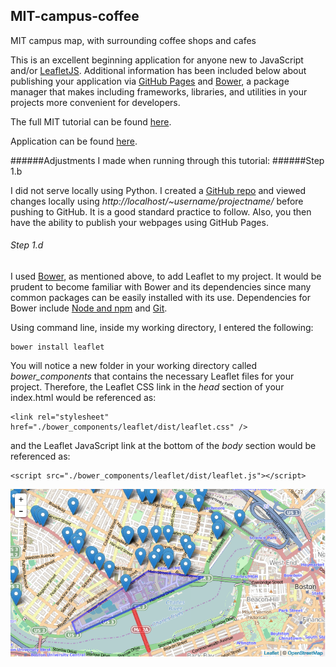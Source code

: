 ## MIT-campus-coffee

MIT campus map, with surrounding coffee shops and cafes

This is an excellent beginning application for anyone new to JavaScript and/or [LeafletJS](http://leafletjs.com/).  Additional information has been included below about publishing your application via [GitHub Pages](https://pages.github.com/) and [Bower](http://bower.io/), a package manager that makes including frameworks, libraries, and utilities in your projects more convenient for developers.


The full MIT tutorial can be found [here](http://duspviz.mit.edu/leaflet-js/).

Application can be found [here](http://tannerkj.github.io/MIT-campus-coffee/).

######Adjustments I made when running through this tutorial:
######Step 1.b

I did not serve locally using Python.  I created a [GitHub repo](https://github.com/tannerkj/MIT-campus-coffee) and viewed changes locally using *http://localhost/~username/projectname/* before pushing to GitHub.  It is a good standard practice to follow.  Also, you then have the ability to publish your webpages using GitHub Pages.  

###### Step 1.d

I used [Bower](http://bower.io/), as mentioned above, to add Leaflet to my project.  It would be prudent to become familiar with Bower and its dependencies since many common packages can be easily installed with its use.  Dependencies for Bower include [Node and npm](https://nodejs.org/) and [Git](http://git-scm.com/).  

Using command line, inside my working directory, I entered the following:

	bower install leaflet
		
You will notice a new folder in your working directory called *bower_components* that contains the necessary Leaflet files for your project.  Therefore, the Leaflet CSS link in the *head* section of your index.html would be referenced as:
	
	<link rel="stylesheet" href="./bower_components/leaflet/dist/leaflet.css" />

and the Leaflet JavaScript link at the bottom of the *body* section would be referenced as: 
	
	<script src="./bower_components/leaflet/dist/leaflet.js"></script>


![MIT-campus-coffee](/images/MIT_campus_coffee.png)		

	

	
